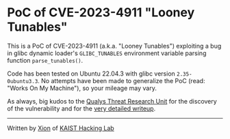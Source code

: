# PoC of CVE-2023-4911 "Looney Tunables"

This is a PoC of CVE-2023-4911 (a.k.a. "Looney Tunables") exploiting a bug in glibc dynamic loader's `GLIBC_TUNABLES` environment variable parsing function `parse_tunables()`.

Code has been tested on Ubuntu 22.04.3 with glibc version `2.35-0ubuntu3.3`. No attempts have been made to generalize the PoC (read: "Works On My Machine"), so your mileage may vary.

As always, big kudos to the [Qualys Threat Research Unit](https://www.qualys.com/tru/) for the discovery of the vulnerability and for the [very detailed writeup](https://seclists.org/oss-sec/2023/q4/18).

-----

Written by [Xion](https://twitter.com/0x10n) of [KAIST Hacking Lab](https://kaist-hacking.github.io/)
